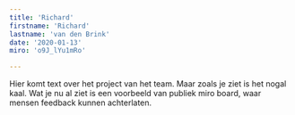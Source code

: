 ```yaml
---
title: 'Richard'
firstname: 'Richard'
lastname: 'van den Brink'
date: '2020-01-13'
miro: 'o9J_lYu1mRo'

---
```


Hier komt text over het project van het team. Maar zoals je ziet is het nogal kaal. Wat je nu al ziet is een voorbeeld van publiek miro board, waar mensen feedback kunnen achterlaten.

